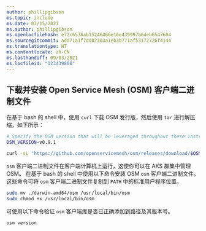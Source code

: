 ```yaml
---
author: phillipgibson
ms.topic: include
ms.date: 03/15/2021
ms.author: phillipgibson
ms.openlocfilehash: e72c6536ab15246466e16e439997b6deb6547604
ms.sourcegitcommit: add71a1f7dd82303a1eb3b771af53172726f4144
ms.translationtype: HT
ms.contentlocale: zh-CN
ms.lasthandoff: 09/03/2021
ms.locfileid: "123439808"
---
```

## <a name="download-and-install-the-open-service-mesh-osm-client-binary"></a>下载并安装 Open Service Mesh (OSM) 客户端二进制文件

在基于 bash 的 shell 中，使用 `curl` 下载 OSM 发行版，然后使用 `tar` 进行解压缩，如下所示：

```bash
# Specify the OSM version that will be leveraged throughout these instructions
OSM_VERSION=v0.9.1

curl -sL "https://github.com/openservicemesh/osm/releases/download/$OSM_VERSION/osm-$OSM_VERSION-darwin-amd64.tar.gz" | tar -vxzf -
```

`osm` 客户端二进制文件在客户端计算机上运行，这使你可以在 AKS 群集中管理 OSM。 在基于 bash 的 shell 中使用以下命令安装 OSM `osm` 客户端二进制文件。 这些命令可将 `osm` 客户端二进制文件复制到 `PATH` 中的标准用户程序位置。

```bash
sudo mv ./darwin-amd64/osm /usr/local/bin/osm
sudo chmod +x /usr/local/bin/osm
```

可使用以下命令验证 `osm` 客户端库是否已正确添加到路径及其版本号。

```
osm version
```
